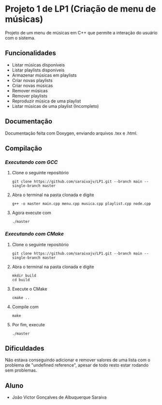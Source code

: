 # Projeto 1 de LP1 (Criação de menu de músicas)
Projeto de um menu de músicas em C++ que permite a interação do usuário com o sistema.

## Funcionalidades
* Listar músicas disponíveis
* Listar playlists disponíveis
* Armazenar músicas em playlists
* Criar novas playlists
* Criar novas músicas
* Remover músicas
* Remover playlists
* Reproduzir música de uma playlist
* Listar músicas de uma playlist (Incompleto)

## Documentação
Documentação feita com Doxygen, enviando arquivos .tex e .html.

## Compilação
### <em>Executando com GCC</em>
<ol>
<li> Clone o seguinte repositório

    git clone https://github.com/saraivajv/LP1.git --branch main --single-branch master
    
<li> Abra o terminal na pasta clonada e digite

    g++ -o master main.cpp menu.cpp musica.cpp playlist.cpp node.cpp
    
<li> Agora execute com

    ./master

</ol>

### <em>Executando com CMake</em>

<ol>
<li> Clone o seguinte repositório

    git clone https://github.com/saraivajv/LP1.git --branch main --single-branch master
    
<li> Abra o terminal na pasta clonada e digite

    mkdir build
    cd build
    
<li> Execute o CMake

    cmake ..
    
<li> Compile com

    make
    
<li> Por fim, execute

    ./master

</ol>

## Dificuldades
Não estava conseguindo adicionar e remover valores de uma lista com o problema de "undefined reference", apesar de todo resto estar rodando sem problemas.

## Aluno
* João Victor Gonçalves de Albuquerque Saraiva